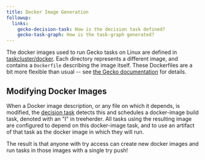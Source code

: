 ```yaml
---
title: Docker Image Generation
followup:
  links:
    gecko-decision-task: How is the decision task defined?
    gecko-task-graph: How is the task-graph generated?
---
```


The docker images used to run Gecko tasks on Linux are defined in [taskcluster/docker](https://dxr.mozilla.org/mozilla-central/source/testing/docker/).
Each directory represents a different image, and contains a `Dockerfile` describing the image itself.
These Dockerfiles are a bit more flexible than usual -- see [the Gecko documentation](https://firefox-source-docs.mozilla.org/taskcluster/taskcluster/docker-images.html) for details.

## Modifying Docker Images

When a Docker image description, or any file on which it depends, is modified, the [decision task](gecko-decision-task) detects this and schedules a docker-image build task, denoted with an "I" in treeherder.
All tasks using the resulting image are configured to depend on this docker-image task, and to use an artifact of that task as the docker image in which they will run.

The result is that anyone with try access can create new docker images and run tasks in those images with a single try push!
